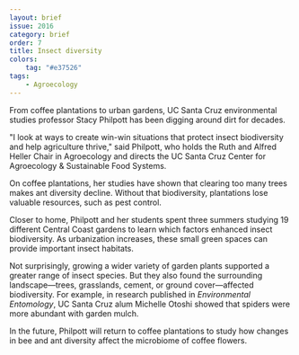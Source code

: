 ```yaml
---
layout: brief
issue: 2016
category: brief
order: 7
title: Insect diversity
colors:
    tag: "#e37526"
tags:
    - Agroecology 
---
```


From coffee plantations to urban gardens, UC Santa Cruz environmental studies professor Stacy Philpott has been digging around dirt for decades.

"I look at ways to create win-win situations that protect insect biodiversity and help agriculture thrive," said Philpott, who holds the Ruth and Alfred Heller Chair in Agroecology and directs the UC Santa Cruz Center for Agroecology &amp; Sustainable Food Systems.

On coffee plantations, her studies have shown that clearing too many trees makes ant diversity decline. Without that biodiversity, plantations lose valuable resources, such as pest control.

Closer to home, Philpott and her students spent three summers studying 19 different Central Coast gardens to learn which factors enhanced insect biodiversity. As urbanization increases, these small green spaces can provide important insect habitats.

Not surprisingly, growing a wider variety of garden plants supported a greater range of insect species. But they also found the surrounding landscape&mdash;trees, grasslands, cement, or ground cover&mdash;affected biodiversity. For example, in research published in _Environmental Entomology_, UC Santa Cruz alum Michelle Otoshi showed that spiders were more abundant with garden mulch.

In the future, Philpott will return to coffee plantations to study how changes in bee and ant diversity affect the microbiome of coffee flowers.
